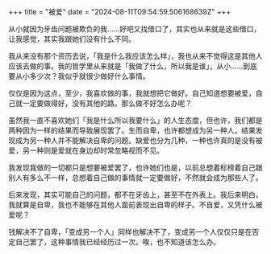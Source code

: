 +++
title = "被爱"
date = "2024-08-11T09:54:59.506168639Z"
+++

从小就因为牙齿问题被欺负的我……好吧又找借口了，其实也从来就是这些借口，让我感觉，其实我跟她们没有什么不同。

我从来没有那个资历去说，「我是什么我应该怎么样」，我也从来不觉得这是其他人应该去做的事。我的哲学里从来就是「我做了什么，所以我是谁」，从小……到底要从小多少次？我似乎就很少做好什么事情。

仅仅是因为这点，至少，我喜欢做的事，我就想把它做好。自己知道想要被爱，自己就一定要做得好，没有其他的路。那么做不好怎么办呢？

虽然我一直不喜欢她们「我是什么所以我要什么」的人生态度，但也许，我们都是两种因为一样的结果而导致展现罢了。生而自卑，也许都想成为另一种人，结果发现成为另一种人并不能解决自卑的问题。缺爱也分为几种，一种也许真的是没有被爱，另一种则是爱就在身边却时常忽略视而不见。

我发现我做的一切都只是想要被爱罢了，也许她们也是，以前总想着标榜着自己跟别人有多么不一样，总想着自己做的事情就一定要做好，不然就会成为那些人了。

后来发现，其实可能自己的问题，都不在牙齿上，甚至不在外表上。我后来明白，我就算是自卑，我也不能够在其他人面前表现出自卑的样子。不自爱，又凭什么被爱呢？

钱解决不了自卑，「变成另一个人」同样也解决不了，变成另一个人仅仅只是在否定自己罢了，这种事情我已经经历过一次。唉，也不知道该怎么办。